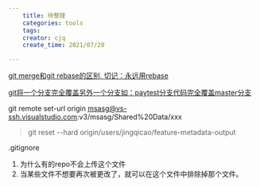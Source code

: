 ```yaml
---
    title: 待整理
    categories: tools
    tags:
    creator: cjq
    create_time: 2021/07/20

---
```




[git merge和git rebase的区别, 切记：永远用rebase](https://zhuanlan.zhihu.com/p/75499871)

[git将一个分支完全覆盖另外一个分支如：paytest分支代码完全覆盖master分支](https://blog.csdn.net/yaomingyang/article/details/80514941)

git remote set-url origin msasg@vs-ssh.visualstudio.com:v3/msasg/Shared%20Data/xxx

>git reset --hard origin/users/jingqicao/feature-metadata-output


.gitignore
1. 为什么有的repo不会上传这个文件
2. 当某些文件不想要再次被更改了，就可以在这个文件中排除掉那个文件。
